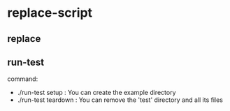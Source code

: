 # replace-script

## replace


## run-test
command:
* ./run-test setup : You can create the example directory
* ./run-test teardown : You can remove the 'test' directory and all its files
